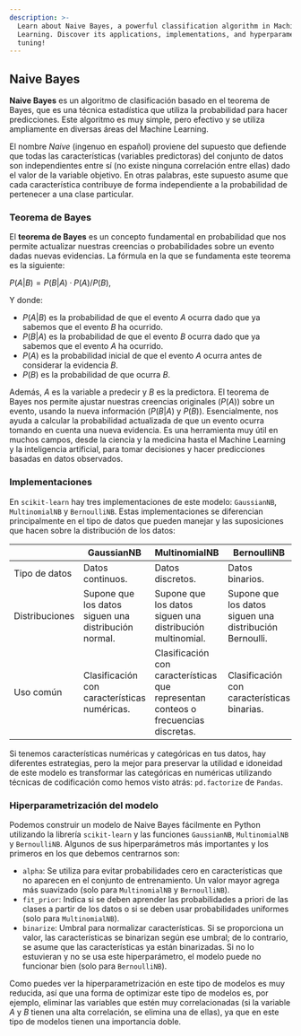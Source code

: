 ```yaml
---
description: >-
  Learn about Naive Bayes, a powerful classification algorithm in Machine
  Learning. Discover its applications, implementations, and hyperparameter
  tuning!
---
```

## Naive Bayes

**Naive Bayes** es un algoritmo de clasificación basado en el teorema de Bayes, que es una técnica estadística que utiliza la probabilidad para hacer predicciones. Este algoritmo es muy simple, pero efectivo y se utiliza ampliamente en diversas áreas del Machine Learning.

El nombre *Naive* (ingenuo en español) proviene del supuesto que defiende que todas las características (variables predictoras) del conjunto de datos son independientes entre sí (no existe ninguna correlación entre ellas) dado el valor de la variable objetivo. En otras palabras, este supuesto asume que cada característica contribuye de forma independiente a la probabilidad de pertenecer a una clase particular.

### Teorema de Bayes

El **teorema de Bayes** es un concepto fundamental en probabilidad que nos permite actualizar nuestras creencias o probabilidades sobre un evento dadas nuevas evidencias. La fórmula en la que se fundamenta este teorema es la siguiente:

$P(A|B) = {P(B|A) · P(A)} / {P(B)}$,

Y donde:

- $P(A|B)$ es la probabilidad de que el evento $A$ ocurra dado que ya sabemos que el evento $B$ ha ocurrido.
- $P(B|A)$ es la probabilidad de que el evento $B$ ocurra dado que ya sabemos que el evento $A$ ha ocurrido.
- $P(A)$ es la probabilidad inicial de que el evento $A$ ocurra antes de considerar la evidencia $B$.
- $P(B)$ es la probabilidad de que ocurra $B$.

Además, $A$ es la variable a predecir y $B$ es la predictora. El teorema de Bayes nos permite ajustar nuestras creencias originales ($P(A)$) sobre un evento, usando la nueva información ($P(B|A)$ y $P(B)$). Esencialmente, nos ayuda a calcular la probabilidad actualizada de que un evento ocurra tomando en cuenta una nueva evidencia. Es una herramienta muy útil en muchos campos, desde la ciencia y la medicina hasta el Machine Learning y la inteligencia artificial, para tomar decisiones y hacer predicciones basadas en datos observados.

### Implementaciones

En `scikit-learn` hay tres implementaciones de este modelo: `GaussianNB`, `MultinomialNB` y `BernoulliNB`. Estas implementaciones se diferencian principalmente en el tipo de datos que pueden manejar y las suposiciones que hacen sobre la distribución de los datos:

| | GaussianNB | MultinomialNB | BernoulliNB |
|-|------------|---------------|-------------|
| Tipo de datos | Datos continuos. | Datos discretos. | Datos binarios. | 
| Distribuciones | Supone que los datos siguen una distribución normal. | Supone que los datos siguen una distribución multinomial. | Supone que los datos siguen una distribución Bernoulli. |
| Uso común | Clasificación con características numéricas. | Clasificación con características que representan conteos o frecuencias discretas. | Clasificación con características binarias. |

Si tenemos características numéricas y categóricas en tus datos, hay diferentes estrategias, pero la mejor para preservar la utilidad e idoneidad de este modelo es transformar las categóricas en numéricas utilizando técnicas de codificación como hemos visto atrás: `pd.factorize` de `Pandas`.

### Hiperparametrización del modelo

Podemos construir un modelo de Naive Bayes fácilmente en Python utilizando la librería `scikit-learn` y las funciones `GaussianNB`, `MultinomialNB` y `BernoulliNB`. Algunos de sus hiperparámetros más importantes y los primeros en los que debemos centrarnos son:

- `alpha`: Se utiliza para evitar probabilidades cero en características que no aparecen en el conjunto de entrenamiento. Un valor mayor agrega más suavizado (solo para `MultinomialNB` y `BernoulliNB`).
- `fit_prior`: Indica si se deben aprender las probabilidades a priori de las clases a partir de los datos o si se deben usar probabilidades uniformes (solo para `MultinomialNB`).
- `binarize`: Umbral para normalizar características. Si se proporciona un valor, las características se binarizan según ese umbral; de lo contrario, se asume que las características ya están binarizadas. Si no lo estuvieran y no se usa este hiperparámetro, el modelo puede no funcionar bien (solo para `BernoulliNB`).

Como puedes ver la hiperparametrización en este tipo de modelos es muy reducida, así que una forma de optimizar este tipo de modelos es, por ejemplo, eliminar las variables que estén muy correlacionadas (si la variable $A$ y $B$ tienen una alta correlación, se elimina una de ellas), ya que en este tipo de modelos tienen una importancia doble.

